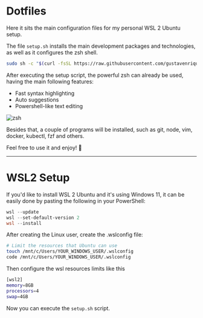 # Dotfiles

Here it sits the main configuration files for my personal WSL 2 Ubuntu setup.

The file ``setup.sh`` installs the main development packages and technologies, as well as it configures the zsh shell.

```bash
sudo sh -c "$(curl -fsSL https://raw.githubusercontent.com/gustavenrique/dotfiles/main/setup.sh)"
```

After executing the setup script, the powerful zsh can already be used, having the main following features:
- Fast syntax highlighting
- Auto suggestions
- Powershell-like text editing

![zsh](https://github.com/gustavenrique/dotfiles/assets/81171856/bbe07573-7e58-42e9-a467-91a8f7070ef6)

Besides that, a couple of programs will be installed, such as git, node, vim, docker, kubectl, fzf and others.

Feel free to use it and enjoy! 🙂

---

# WSL2 Setup

If you'd like to install WSL 2 Ubuntu and it's using Windows 11, it can be easily done by pasting the following in your PowerShell:

```powershell
wsl --update
wsl --set-default-version 2
wsl --install
```

After creating the Linux user, create the .wslconfig file:
```bash
# Limit the resources that Ubuntu can use
touch /mnt/c/Users/YOUR_WINDOWS_USER/.wslconfig
code /mnt/c/Users/YOUR_WINDOWS_USER/.wslconfig
```

Then configure the wsl resources limits like this
```bash
[wsl2]
memory=8GB
processors=4
swap=4GB
```

Now you can execute the ``setup.sh`` script.

